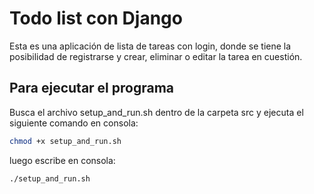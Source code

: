 # Todo list con Django

Esta es una aplicación de lista de tareas con login, donde se tiene la posibilidad de registrarse y crear, eliminar o editar la tarea en cuestión.


## Para ejecutar el programa

Busca el archivo setup_and_run.sh dentro de la carpeta src y ejecuta el siguiente comando en consola:

```sh
chmod +x setup_and_run.sh
```

luego escribe en consola:

```sh
./setup_and_run.sh
```